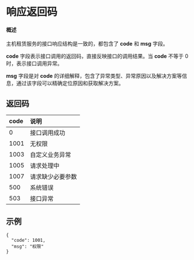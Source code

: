 # 响应返回码

#### 概述

主机租赁服务的接口响应结构是一致的，都包含了 **code** 和 **msg** 字段。

**code** 字段表示接口调用的返回码，直接反映接口的调用结果。当 **code** 不等于 0时，表示接口调用异常。

**msg** 字段是对 **code** 的详细解释，包含了异常类型、异常原因以及解决方案等信息，通过该字段可以精确定位原因和获取解决方案。



## 返回码

| code | 说明             |
| :--- | :--------------- |
| 0    | 接口调用成功     |
| 1001 | 无权限           |
| 1003 | 自定义业务异常   |
| 1005 | 请求处理中       |
| 1007 | 请求缺少必要参数 |
| 500  | 系统错误         |
| 503  | 接口异常         |

## 示例

```
{
  "code": 1001,
  "msg": "权限"
}
```

